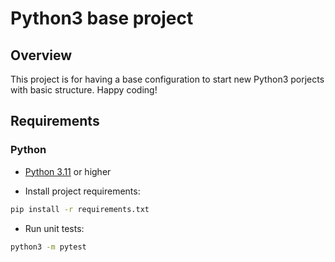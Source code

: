 # Python3 base project

## Overview
This project is for having a base configuration to start new Python3 porjects with basic structure. Happy coding!

## Requirements

### Python
- [Python 3.11](https://www.python.org/downloads/) or higher

- Install project requirements:
```bash
pip install -r requirements.txt
```

- Run unit tests:
```bash
python3 -m pytest
```
